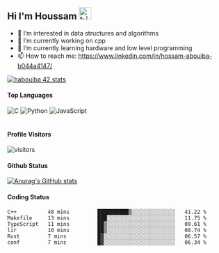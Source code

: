 ## Hi I'm Houssam <img src="https://user-images.githubusercontent.com/1303154/88677602-1635ba80-d120-11ea-84d8-d263ba5fc3c0.gif" width="28px" alt="hi">

- 👀 I’m interested in data structures and algorithms
- 🔭 I’m currently working on cpp
- 🌱 I’m currently learning hardware and low level programming
- 📫 How to reach me: https://www.linkedin.com/in/hossam-abouiba-b044a4147/

[![habouiba 42 stats](https://badge.mediaplus.ma/greenbinary/habouiba)](https://github.com/oakoudad/badge42)

#### Top Languages

![C](https://img.shields.io/badge/c-%2300599C.svg?style=for-the-badge&logo=c&logoColor=white)
![Python](https://img.shields.io/badge/python-%2314354C.svg?style=for-the-badge&logo=python&logoColor=white)
![JavaScript](https://img.shields.io/badge/javascript-%23323330.svg?style=for-the-badge&logo=javascript&logoColor=%23F7DF1E)
<br />
<br />
#### Profile Visitors
![visitors](https://visitor-badge.glitch.me/badge?page_id=project-HOSSAM.project-HOSSAM)

#### Github Status
[![Anurag's GitHub stats](https://github-readme-stats.vercel.app/api?username=0xPride&theme=tokyonight)](https://github.com/anuraghazra/github-readme-stats)

#### Coding Status
<!--START_SECTION:waka-->

```text
C++          48 mins         ██████████▒░░░░░░░░░░░░░░   41.22 %
Makefile     13 mins         ███░░░░░░░░░░░░░░░░░░░░░░   11.75 %
TypeScript   11 mins         ██▒░░░░░░░░░░░░░░░░░░░░░░   09.61 %
lir          10 mins         ██▒░░░░░░░░░░░░░░░░░░░░░░   08.74 %
Rust         7 mins          █▓░░░░░░░░░░░░░░░░░░░░░░░   06.57 %
conf         7 mins          █▓░░░░░░░░░░░░░░░░░░░░░░░   06.34 %
```

<!--END_SECTION:waka-->

